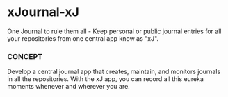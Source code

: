 # xJournal-xJ
One Journal to rule them all - Keep personal or public journal entries for all your repositories from one central app know as "xJ".


### CONCEPT
Develop a central journal app that creates, maintain, and monitors journals in all the repositories. With the xJ app, you can record all this eureka moments whenever and wherever you are.
